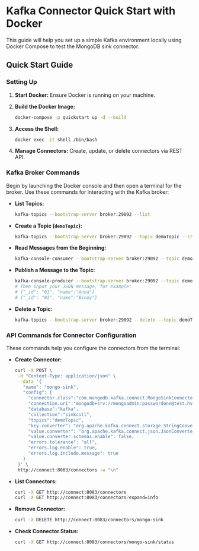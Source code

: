 
# Kafka Connector Quick Start with Docker

This guide will help you set up a simple Kafka environment locally using Docker Compose to test the MongoDB sink connector.

## Quick Start Guide

### Setting Up

1. **Start Docker:** Ensure Docker is running on your machine.

2. **Build the Docker Image:**
   ```bash
   docker-compose -p quickstart up -d --build
   ```

3. **Access the Shell:**
   ```bash
   docker exec -it shell /bin/bash
   ```

4. **Manage Connectors:** Create, update, or delete connectors via REST API.

### Kafka Broker Commands

Begin by launching the Docker console and then open a terminal for the broker. Use these commands for interacting with the Kafka broker:

- **List Topics:**
  ```bash
  kafka-topics --bootstrap-server broker:29092 --list
  ```

- **Create a Topic (`demoTopic`):**
  ```bash
  kafka-topics --bootstrap-server broker:29092 --topic demoTopic --create --partitions 1 --replication-factor 1
  ```

- **Read Messages from the Beginning:**
  ```bash
  kafka-console-consumer --bootstrap-server broker:29092 --topic demoTopic --from-beginning
  ```

- **Publish a Message to the Topic:**
  ```bash
  kafka-console-producer --bootstrap-server broker:29092 --topic demoTopic
  # Then input your JSON message, for example:
  # {"_id": "01", "name":"Anna"}
  # {"_id": "02", "name":"Binoy"}
  ```

- **Delete a Topic:**
  ```bash
  kafka-topics --bootstrap-server broker:29092 --delete --topic demoTopic
  ```

### API Commands for Connector Configuration

These commands help you configure the connectors from the terminal:

- **Create Connector:**
  ```bash
  curl -X POST \
   -H "Content-Type: application/json" \
   --data '{
     "name": "mongo-sink",
     "config": {
       "connector.class":"com.mongodb.kafka.connect.MongoSinkConnector",
       "connection.uri":"mongodb+srv://mongoadmin:passwordone@test.hvabt.mongodb.net/?retryWrites=true&w=majority",
       "database":"kafka",
       "collection":"sinkcoll",
       "topics":"demoTopic",
       "key.converter": "org.apache.kafka.connect.storage.StringConverter",
       "value.converter": "org.apache.kafka.connect.json.JsonConverter",
       "value.converter.schemas.enable": false,
       "errors.tolerance": "all",
       "errors.log.enable": true,
       "errors.log.include.message": true
     }
   }' \
   http://connect:8083/connectors -w "\n"
  ```

- **List Connectors:**
  ```bash
  curl -X GET http://connect:8083/connectors
  curl -X GET http://connect:8083/connectors?expand=info
  ```

- **Remove Connector:**
  ```bash
  curl -X DELETE http://connect:8083/connectors/mongo-sink
  ```
- **Check Connector Status:**
  ```bash
  curl -X GET http://connect:8083/connectors/mongo-sink/status
  ```
